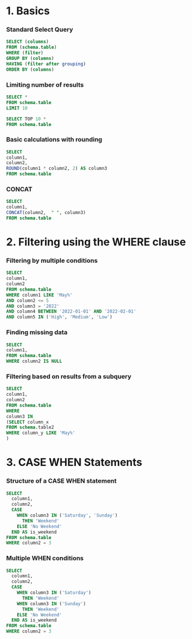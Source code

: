 # 1. Basics

### Standard Select Query

```sql
SELECT (columns)
FROM (schema.table)
WHERE (filter)
GROUP BY (columns)
HAVING (filter after grouping)
ORDER BY (columns)
```

### Limiting number of results

```sql
SELECT * 
FROM schema.table
LIMIT 10
```

```sql
SELECT TOP 10 * 
FROM schema.table
```

### Basic calculations with rounding

```sql
SELECT 
column1,
column2,
ROUND(column1 * column2, 2) AS column3
FROM schema.table
```

### CONCAT

```sql
SELECT 
column1,
CONCAT(column2,  " ", column3)
FROM schema.table
```

# 2. Filtering using the WHERE clause

### Filtering by multiple conditions

```sql
SELECT 
column1,
column2
FROM schema.table
WHERE column1 LIKE 'May%'
AND column2 <= 5
AND column3 = '2022'
AND column4 BETWEEN '2022-01-01' AND '2022-02-01'
AND column5 IN ('High', 'Medium', 'Low')
```
### Finding missing data

```sql
SELECT 
column1,
FROM schema.table
WHERE column2 IS NULL
```

### Filtering based on results from a subquery

```sql
SELECT 
column1,
column2
FROM schema.table
WHERE 
column3 IN
(SELECT column_x
FROM schema.table2
WHERE column_y LIKE 'May%'
)
```

# 3. CASE WHEN Statements

### Structure of a CASE WHEN statement

```sql
SELECT 
  column1,
  column2,
  CASE
    WHEN column3 IN ('Saturday', 'Sunday')
      THEN 'Weekend'
    ELSE 'No Weekend'
  END AS is_weekend
FROM schema.table
WHERE column2 = 3
```

### Multiple WHEN conditions

```sql
SELECT 
  column1,
  column2,
  CASE
    WHEN column3 IN ('Saturday')
      THEN 'Weekend'
    WHEN column3 IN ('Sunday')
      THEN 'Weekend'
    ELSE 'No Weekend'
  END AS is_weekend
FROM schema.table
WHERE column2 = 3
```

